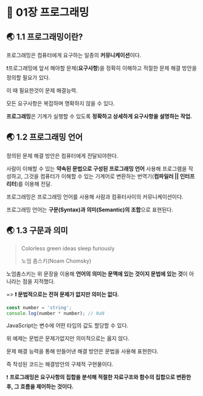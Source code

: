 # 🐳 01장 프로그래밍

## 🌏 1.1 프로그래밍이란?

프로그래밍은 컴퓨터에게 요구하는 일종의 **커뮤니케이션**이다.

❗프로그래밍에 앞서 해야할 문제(**요구사항**)을 정확히 이해하고 적절한 문제 해결 방안을 정의할 필요가 있다.

이 때 필요한것이 문제 해결능력.



모든 요구사항은 복잡하며 명확하지 않을 수 있다.

**프로그래밍**은 기계가 실행할 수 있도록 **정확하고 상세하게 요구사항을 설명하는 작업.**



## 🌏 1.2 프로그래밍 언어

정의된 문제 해결 방안은 컴퓨터에게 전달되야한다.

사람이 이해할 수 있는 **약속된 문법으로 구성된 프로그래밍 언어** 사용해 프로그램을 작성하고, 그것을 컴퓨터가 이해할 수 있는 기계어로 변환하는 번역기(**컴파일러 || 인터프리터**)를 이용해 전달.

프로그래밍은 프로그래밍 언어를 사용해 사람과 컴퓨터사이의 커뮤니케이션이다.

프로그래밍 언어는 **구문(Syntax)과 의미(Semantic)의 조합**으로 표현된다.



## 🌏 1.3 구문과 의미

> Colorless green ideas sleep furiously
>
> 노엄 촘스키(Noam Chomsky)

노엄촘스키는 위 문장을 이용해 **언어의 의미는 문맥에 있는 것이지 문법에 있는 것**이 아니라는 점을 지적했다.

=> **❗ 문법적으로는 전혀 문제가 없지만 의미는 없다.**



```javascript
const number = 'string';
console.log(number * number); // NaN
```

JavaScript는 변수에 어떤 타입의 값도 할당할 수 있다.

위 예제는 문법은 문제가없지만 의미적으로는 옳지 않다.

문제 해결 능력을 통해 만들어낸 해결 방안은 문법을 사용해 표현한다.

즉 작성된 코드는 해결방안의 구체적 구현물이다.

❗ **프로그래밍은 요구사항의 집합을 분석해 적절한 자료구조와 함수의 집합으로 변환한 후, 그 흐름을 제어하는 것이다.**

